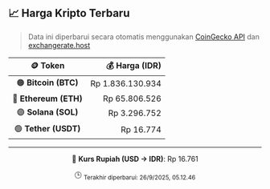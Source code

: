

<!-- HARGA_KRIPTO -->
## 📈 Harga Kripto Terbaru

> Data ini diperbarui secara otomatis menggunakan [CoinGecko API](https://www.coingecko.com/) dan [exchangerate.host](https://exchangerate.host/)

<div align="center">

| 🪙 Token | 💰 Harga (IDR) |
|:------:|---------------:|
| 🟠 **Bitcoin (BTC)**   | Rp 1.836.130.934 |
| 🔵 **Ethereum (ETH)**  | Rp 65.806.526 |
| 🟣 **Solana (SOL)**    | Rp 3.296.752 |
| 🟢 **Tether (USDT)**   | Rp 16.774 |

---

💱 **Kurs Rupiah (USD → IDR)**: Rp 16.761

🕒 <sub>Terakhir diperbarui: 26/9/2025, 05.12.46</sub>

</div>
<!-- /HARGA_KRIPTO -->